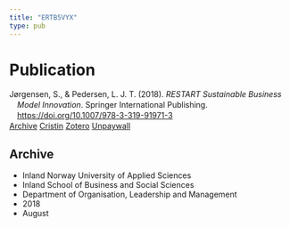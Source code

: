 ```yaml
---
title: "ERTB5VYX"
type: pub
---
```

<h1>Publication</h1>
<article id="csl-bib-container-ERTB5VYX" class="csl-bib-container">
  <div class="csl-bib-body" style="line-height: 1.35; padding-left: 1em; text-indent:-1em;">
  <div class="csl-entry">J&#xF8;rgensen, S., &amp; Pedersen, L. J. T. (2018). <i>RESTART Sustainable Business Model Innovation</i>. Springer International Publishing. <a href="https://doi.org/10.1007/978-3-319-91971-3">https://doi.org/10.1007/978-3-319-91971-3</a></div>
</div>
  <div class="csl-bib-buttons">
    <a href="#taxonomy-article-ERTB5VYX" class="csl-bib-button">Archive</a>
    <a href="https://app.cristin.no/results/show.jsf?id=1599859" alt="Cristin URL" class="csl-bib-button">Cristin</a>
    <a href="http://zotero.org/groups/5402882/items/ERTB5VYX" alt="Zotero URL" class="csl-bib-button">Zotero</a>
    <a href="https://doi.org/10.1007/978-3-319-91971-3" class="csl-bib-button">Unpaywall</a>
  </div>
  <div id="csl-bib-meta-container-ERTB5VYX"></div>
</article>
<div id="csl-bib-meta-ERTB5VYX" class="csl-bib-meta">
  <article id="taxonomy-article-ERTB5VYX" class="taxonomy-article">
    <h1>Archive</h1>
    <ul>
      <li>Inland Norway University of Applied Sciences</li>
      <li>Inland School of Business and Social Sciences</li>
      <li>Department of Organisation, Leadership and Management</li>
      <li>2018</li>
      <li>August</li>
    </ul>
  </article>
</div>
